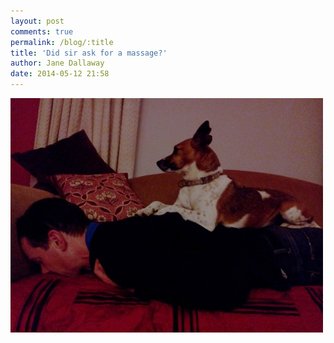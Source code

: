 ```yaml
---
layout: post
comments: true
permalink: /blog/:title
title: 'Did sir ask for a massage?'
author: Jane Dallaway
date: 2014-05-12 21:58
---
```


<div><a href="/media/tp_IMG_20140512_215611.JPG"><img src="/media/tp_thumb_IMG_20140512_215611.JPG" width="500" height="375"/></a></div>


  
      
